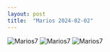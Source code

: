 ```yaml
---
layout: post
title:  "Marios 2024-02-02"
---
```



![Marios7]({{site.baseurl}}/assets/marios7.jpg)
![Marios7]({{site.baseurl}}/assets/marios7_.jpg)
![Marios7]({{site.baseurl}}/assets/marios7__.jpg)
